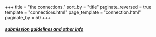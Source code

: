 +++
title = "the connections."
sort_by = "title"
paginate_reversed = true
template = "connections.html"
page_template = "connection.html"
paginate_by = 50
+++

##### [submission guidelines and other info](/about)
